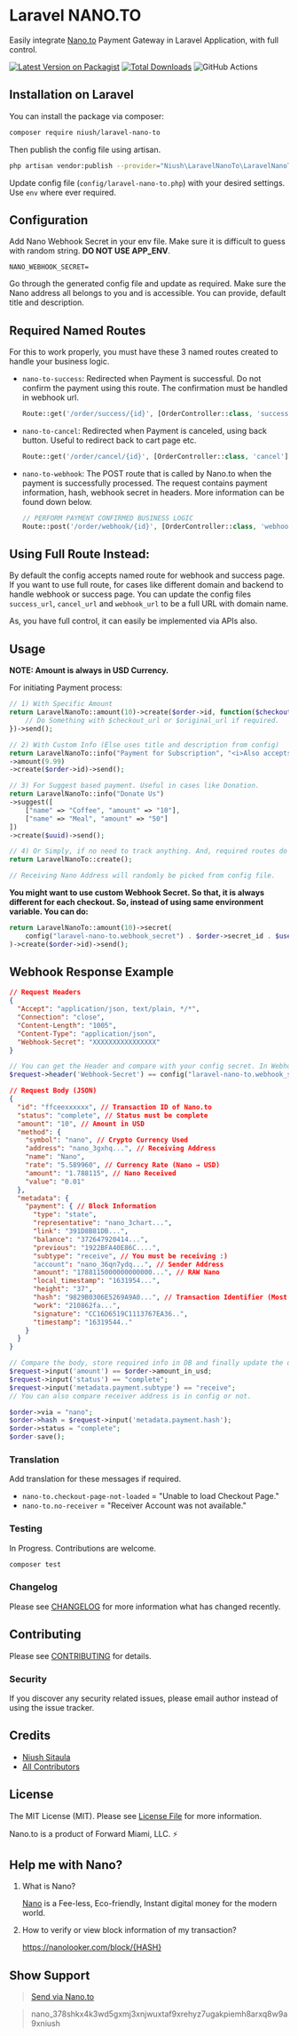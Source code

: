 # Laravel NANO.TO

Easily integrate [Nano.to](https://nano.to/) Payment Gateway in Laravel Application, with full control.

[![Latest Version on Packagist](https://img.shields.io/packagist/v/niush/laravel-nano-to.svg?style=flat-square)](https://packagist.org/packages/niush/laravel-nano-to)
[![Total Downloads](https://img.shields.io/packagist/dt/niush/laravel-nano-to.svg?style=flat-square)](https://packagist.org/packages/niush/laravel-nano-to)
![GitHub Actions](https://github.com/niush/laravel-nano-to/actions/workflows/main.yml/badge.svg)

## Installation on Laravel

You can install the package via composer:

```bash
composer require niush/laravel-nano-to
```

Then publish the config file using artisan.
```bash
php artisan vendor:publish --provider="Niush\LaravelNanoTo\LaravelNanoToServiceProvider"
```

Update config file (``config/laravel-nano-to.php``) with your desired settings. Use ``env`` where ever required.

## Configuration
Add Nano Webhook Secret in your env file. Make sure it is difficult to guess with random string. **DO NOT USE APP_ENV**.
```
NANO_WEBHOOK_SECRET=
```

Go through the generated config file and update as required. Make sure the Nano address all belongs to you and is accessible. You can provide, default title and description.

## Required Named Routes
For this to work properly, you must have these 3 named routes created to handle your business logic.
- `nano-to-success`: Redirected when Payment is successful. Do not confirm the payment using this route. The confirmation must be handled in webhook url.
    ```php
    Route::get('/order/success/{id}', [OrderController::class, 'success'])->name('nano-to-success'); // E.g. Shows a static order success page.
    ```

- `nano-to-cancel`: Redirected when Payment is canceled, using back button. Useful to redirect back to cart page etc.
    ```php
    Route::get('/order/cancel/{id}', [OrderController::class, 'cancel'])->name('nano-to-cancel'); // E.g. Redirects back to Cart Page
    ```

- `nano-to-webhook`: The POST route that is called by Nano.to when the payment is successfully processed. The request contains payment information, hash, webhook secret in headers. More information can be found down below.
    ```php
    // PERFORM PAYMENT CONFIRMED BUSINESS LOGIC
    Route::post('/order/webhook/{id}', [OrderController::class, 'webhook'])->name('nano-to-webhook');
    ```

## Using Full Route Instead:
By default the config accepts named route for webhook and success page. If you want to use full route, for cases like different domain and backend to handle webhook or success page. You can update the config files `success_url`, `cancel_url` and `webhook_url` to be a full URL with domain name.

As, you have full control, it can easily be implemented via APIs also.

## Usage
**NOTE: Amount is always in USD Currency.**

For initiating Payment process: 

```php
// 1) With Specific Amount
return LaravelNanoTo::amount(10)->create($order->id, function($checkout_url, $original_url) {
    // Do Something with $checkout_url or $original_url if required.
})->send();

// 2) With Custom Info (Else uses title and description from config)
return LaravelNanoTo::info("Payment for Subscription", "<i>Also accepts HTML</i>")
->amount(9.99)
->create($order->id)->send();

// 3) For Suggest based payment. Useful in cases like Donation.
return LaravelNanoTo::info("Donate Us")
->suggest([
    ["name" => "Coffee", "amount" => "10"],
    ["name" => "Meal", "amount" => "50"] 
])
->create($uuid)->send();

// 4) Or Simply, if no need to track anything. And, required routes do not need {id} param.
return LaravelNanoTo::create();

// Receiving Nano Address will randomly be picked from config file.
```

**You might want to use custom Webhook Secret. So that, it is always different for each checkout. So, instead of using same environment variable. You can do:**
```php
return LaravelNanoTo::amount(10)->secret(
    config("laravel-nano-to.webhook_secret") . $order->secret_id . $user->id
)->create($order->id)->send();
```


## Webhook Response Example
```json
// Request Headers
{
  "Accept": "application/json, text/plain, */*",
  "Connection": "close",
  "Content-Length": "1005",
  "Content-Type": "application/json",
  "Webhook-Secret": "XXXXXXXXXXXXXXXX"
}
```
```php
// You can get the Header and compare with your config secret. In Webhook Controller:
$request->header('Webhook-Secret') == config("laravel-nano-to.webhook_secret") // Valid
```

```json
// Request Body (JSON)
{
  "id": "ffceexxxxxx", // Transaction ID of Nano.to
  "status": "complete", // Status must be complete
  "amount": "10", // Amount in USD
  "method": {
    "symbol": "nano", // Crypto Currency Used
    "address": "nano_3gxhq...", // Receiving Address
    "name": "Nano",
    "rate": "5.589960", // Currency Rate (Nano → USD)
    "amount": "1.788115", // Nano Received
    "value": "0.01"
  },
  "metadata": {
    "payment": { // Block Information
      "type": "state",
      "representative": "nano_3chart...",
      "link": "391D8B81DB...",
      "balance": "372647920414...",
      "previous": "1922BFA40E86C....",
      "subtype": "receive", // You must be receiving :)
      "account": "nano_36qn7ydq...", // Sender Address
      "amount": "1788115000000000000...", // RAW Nano
      "local_timestamp": "1631954...",
      "height": "37",
      "hash": "9829B0306E5269A9A0...", // Transaction Identifier (Most important piece to store.)
      "work": "210862fa...",
      "signature": "CC16D6519C1113767EA36..",
      "timestamp": "16319544.."
    }
  }
}
```
```php
// Compare the body, store required info in DB and finally update the order status. In Webhook Controller.
$request->input('amount') == $order->amount_in_usd;
$request->input('status') == "complete";
$request->input('metadata.payment.subtype') == "receive";
// You can also compare receiver address is in config or not.

$order->via = "nano";
$order->hash = $request->input('metadata.payment.hash');
$order->status = "complete";
$order-save();
```


### Translation
Add translation for these messages if required.
- `nano-to.checkout-page-not-loaded` = "Unable to load Checkout Page."
- `nano-to.no-receiver` = "Receiver Account was not available."


### Testing
In Progress. Contributions are welcome.
```bash
composer test
```

### Changelog

Please see [CHANGELOG](CHANGELOG.md) for more information what has changed recently.

## Contributing

Please see [CONTRIBUTING](CONTRIBUTING.md) for details.

### Security

If you discover any security related issues, please email author instead of using the issue tracker.

## Credits

-   [Niush Sitaula](https://github.com/Niush)
-   [All Contributors](https://github.com/niush/laravel-nano-to/graphs/contributors)

## License

The MIT License (MIT). Please see [License File](LICENSE.md) for more information.

Nano.to is a product of Forward Miami, LLC. ⚡

## Help me with Nano?
1) What is Nano?

    [Nano](https://nano.org/) is a Fee-less, Eco-friendly, Instant digital money for the modern world.
1) How to verify or view block information of my transaction?

    https://nanolooker.com/block/{HASH}

## Show Support
> [Send via Nano.to](https://nano.to/nano_378shkx4k3wd5gxmj3xnjwuxtaf9xrehyz7ugakpiemh8arxq8w9a9xniush?title=Support%20Niush%20with%20NANO&cancel_url=http://www.nooooooooooooooo.com/nooo.mp3)

> nano_378shkx4k3wd5gxmj3xnjwuxtaf9xrehyz7ugakpiemh8arxq8w9a9xniush
